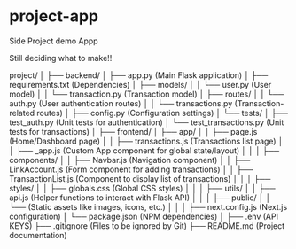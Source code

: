 # project-app
Side Project demo Appp

Still deciding what to make!!


project/
│
├── backend/
│   ├── app.py (Main Flask application)
│   ├── requirements.txt (Dependencies)
│   ├── models/
│   │   └── user.py (User model)
│   │   └── transaction.py (Transaction model)
│   ├── routes/
│   │   └── auth.py (User authentication routes)
│   │   └── transactions.py (Transaction-related routes)
│   ├── config.py (Configuration settings)
│   └── tests/
│       ├── test_auth.py (Unit tests for authentication)
│       └── test_transactions.py (Unit tests for transactions)
│
├── frontend/
│   ├── app/
│   │   ├── page.js (Home/Dashboard page)
│   │   ├── transactions.js (Transactions list page)
│   │   ├── _app.js (Custom App component for global state/layout)
│   │
│   ├── components/
│   │   ├── Navbar.js (Navigation component)
│   │   ├── LinkAccount.js (Form component for adding transactions)
│   │   ├── TransactionList.js (Component to display list of transactions)
│   │
│   ├── styles/
│   │   ├── globals.css (Global CSS styles)
│   │
│   ├── utils/
│   │   ├── api.js (Helper functions to interact with Flask API)
│   │
│   ├── public/
│   │   └── (Static assets like images, icons, etc.)
│   │
│   ├── next.config.js (Next.js configuration)
│   └── package.json (NPM dependencies)
│
├── .env (API KEYS)
├── .gitignore (Files to be ignored by Git)
├── README.md (Project documentation)
